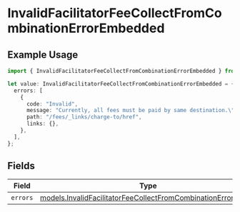 # InvalidFacilitatorFeeCollectFromCombinationErrorEmbedded

## Example Usage

```typescript
import { InvalidFacilitatorFeeCollectFromCombinationErrorEmbedded } from "dwolla-typescript/models";

let value: InvalidFacilitatorFeeCollectFromCombinationErrorEmbedded = {
  errors: [
    {
      code: "Invalid",
      message: "Currently, all fees must be paid by same destination.\"",
      path: "/fees/_links/charge-to/href",
      links: {},
    },
  ],
};
```

## Fields

| Field                                                                                                                                | Type                                                                                                                                 | Required                                                                                                                             | Description                                                                                                                          |
| ------------------------------------------------------------------------------------------------------------------------------------ | ------------------------------------------------------------------------------------------------------------------------------------ | ------------------------------------------------------------------------------------------------------------------------------------ | ------------------------------------------------------------------------------------------------------------------------------------ |
| `errors`                                                                                                                             | [models.InvalidFacilitatorFeeCollectFromCombinationErrorError](../models/invalidfacilitatorfeecollectfromcombinationerrorerror.md)[] | :heavy_minus_sign:                                                                                                                   | N/A                                                                                                                                  |
